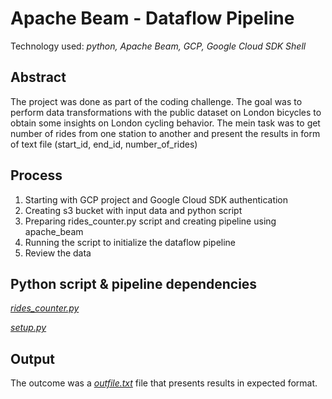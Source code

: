 # Apache Beam - Dataflow Pipeline

Technology used: *python, Apache Beam, GCP, Google Cloud SDK Shell*

## Abstract

The project was done as part of the coding challenge. The goal was to perform data transformations with the public dataset on London bicycles to obtain some insights on London cycling behavior. The mein task was to get number of rides from one station to another and present the results in form of text file (start_id, end_id, number_of_rides)

## Process

1. Starting with GCP project and Google Cloud SDK authentication
2. Creating s3 bucket with input data and python script
3. Preparing rides_counter.py script and creating pipeline using apache_beam
4. Running the script to initialize the dataflow pipeline
5. Review the data

## Python script & pipeline dependencies

[*rides_counter.py*](https://github.com/lucjankonopka/dataflow_pipeline_bicycles/blob/main/rides_counter.py)

[*setup.py*](https://github.com/lucjankonopka/dataflow_pipeline_bicycles/blob/main/setup.py)

## Output

The outcome was a [*outfile.txt*](https://raw.githubusercontent.com/lucjankonopka/dataflow_pipeline_bicycles/main/output.txt) file that presents results in expected format.
